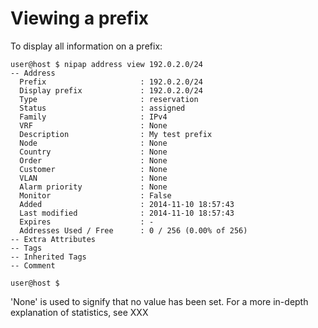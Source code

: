 # Viewing a prefix
To display all information on a prefix:
```
user@host $ nipap address view 192.0.2.0/24
-- Address 
  Prefix                     : 192.0.2.0/24
  Display prefix             : 192.0.2.0/24
  Type                       : reservation
  Status                     : assigned
  Family                     : IPv4
  VRF                        : None
  Description                : My test prefix
  Node                       : None
  Country                    : None
  Order                      : None
  Customer                   : None
  VLAN                       : None
  Alarm priority             : None
  Monitor                    : False
  Added                      : 2014-11-10 18:57:43
  Last modified              : 2014-11-10 18:57:43
  Expires                    : -
  Addresses Used / Free      : 0 / 256 (0.00% of 256)
-- Extra Attributes
-- Tags
-- Inherited Tags
-- Comment

user@host $
```
'None' is used to signify that no value has been set. For a more in-depth explanation of statistics, see XXX
